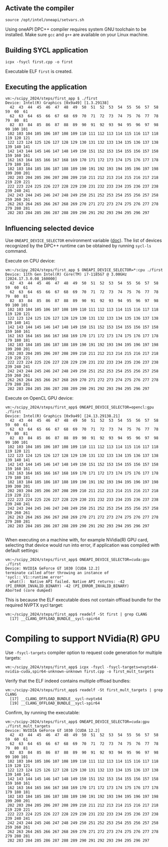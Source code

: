 ## Activate the compiler

```
source /opt/intel/oneapi/setvars.sh
```

Using oneAPI DPC++ compiler requires system GNU toolchain to be installed. Make sure `gcc` and `g++` are available on your Linux machine.

## Building SYCL application

```
icpx -fsycl first.cpp -o first
```

Executable ELF `first` is created.

## Executing the application

```
vm:~/scipy_2024/steps/first_app $ ./first
Device: Intel(R) Graphics [0x9a49] [1.3.29138]
  42  43  44  45  46  47  48  49  50  51  52  53  54  55  56  57  58  59  60  61
  62  63  64  65  66  67  68  69  70  71  72  73  74  75  76  77  78  79  80  81
  82  83  84  85  86  87  88  89  90  91  92  93  94  95  96  97  98  99 100 101
 102 103 104 105 106 107 108 109 110 111 112 113 114 115 116 117 118 119 120 121
 122 123 124 125 126 127 128 129 130 131 132 133 134 135 136 137 138 139 140 141
 142 143 144 145 146 147 148 149 150 151 152 153 154 155 156 157 158 159 160 161
 162 163 164 165 166 167 168 169 170 171 172 173 174 175 176 177 178 179 180 181
 182 183 184 185 186 187 188 189 190 191 192 193 194 195 196 197 198 199 200 201
 202 203 204 205 206 207 208 209 210 211 212 213 214 215 216 217 218 219 220 221
 222 223 224 225 226 227 228 229 230 231 232 233 234 235 236 237 238 239 240 241
 242 243 244 245 246 247 248 249 250 251 252 253 254 255 256 257 258 259 260 261
 262 263 264 265 266 267 268 269 270 271 272 273 274 275 276 277 278 279 280 281
 282 283 284 285 286 287 288 289 290 291 292 293 294 295 296 297

```

## Influencing selected device
Use ``ONEAPI_DEVICE_SELECTOR`` environment variable ([doc](https://intel.github.io/llvm-docs/EnvironmentVariables.html#oneapi-device-selector)). The list of devices recognized by the DPC++ runtime can be obtained by running ``sycl-ls`` command.

Execute on CPU device:

```
vm:~/scipy_2024/steps/first_app $ ONEAPI_DEVICE_SELECTOR=*:cpu ./first
Device: 11th Gen Intel(R) Core(TM) i7-1185G7 @ 3.00GHz [2024.17.3.0.08_160000]
  42  43  44  45  46  47  48  49  50  51  52  53  54  55  56  57  58  59  60  61
  62  63  64  65  66  67  68  69  70  71  72  73  74  75  76  77  78  79  80  81
  82  83  84  85  86  87  88  89  90  91  92  93  94  95  96  97  98  99 100 101
 102 103 104 105 106 107 108 109 110 111 112 113 114 115 116 117 118 119 120 121
 122 123 124 125 126 127 128 129 130 131 132 133 134 135 136 137 138 139 140 141
 142 143 144 145 146 147 148 149 150 151 152 153 154 155 156 157 158 159 160 161
 162 163 164 165 166 167 168 169 170 171 172 173 174 175 176 177 178 179 180 181
 182 183 184 185 186 187 188 189 190 191 192 193 194 195 196 197 198 199 200 201
 202 203 204 205 206 207 208 209 210 211 212 213 214 215 216 217 218 219 220 221
 222 223 224 225 226 227 228 229 230 231 232 233 234 235 236 237 238 239 240 241
 242 243 244 245 246 247 248 249 250 251 252 253 254 255 256 257 258 259 260 261
 262 263 264 265 266 267 268 269 270 271 272 273 274 275 276 277 278 279 280 281
 282 283 284 285 286 287 288 289 290 291 292 293 294 295 296 297

```

Execute on OpenCL GPU device:

```
vm:~/scipy_2024/steps/first_app$ ONEAPI_DEVICE_SELECTOR=opencl:gpu ./first
Device: Intel(R) Graphics [0x9a49] [24.13.29138.21]
  42  43  44  45  46  47  48  49  50  51  52  53  54  55  56  57  58  59  60  61
  62  63  64  65  66  67  68  69  70  71  72  73  74  75  76  77  78  79  80  81
  82  83  84  85  86  87  88  89  90  91  92  93  94  95  96  97  98  99 100 101
 102 103 104 105 106 107 108 109 110 111 112 113 114 115 116 117 118 119 120 121
 122 123 124 125 126 127 128 129 130 131 132 133 134 135 136 137 138 139 140 141
 142 143 144 145 146 147 148 149 150 151 152 153 154 155 156 157 158 159 160 161
 162 163 164 165 166 167 168 169 170 171 172 173 174 175 176 177 178 179 180 181
 182 183 184 185 186 187 188 189 190 191 192 193 194 195 196 197 198 199 200 201
 202 203 204 205 206 207 208 209 210 211 212 213 214 215 216 217 218 219 220 221
 222 223 224 225 226 227 228 229 230 231 232 233 234 235 236 237 238 239 240 241
 242 243 244 245 246 247 248 249 250 251 252 253 254 255 256 257 258 259 260 261
 262 263 264 265 266 267 268 269 270 271 272 273 274 275 276 277 278 279 280 281
 282 283 284 285 286 287 288 289 290 291 292 293 294 295 296 297
 
```

When executing on a machine with, for example NVidia(R) GPU card, selecting that
device would run into error, if application was compiled with default settings:

```
vm:~/scipy_2024/steps/first_app$ ONEAPI_DEVICE_SELECTOR=cuda:gpu ./first
Device: NVIDIA GeForce GT 1030 [CUDA 12.2]
terminate called after throwing an instance of 'sycl::_V1::runtime_error'
  what():  Native API failed. Native API returns: -42 (PI_ERROR_INVALID_BINARY) -42 (PI_ERROR_INVALID_BINARY)
Aborted (core dumped)
```

This is because the ELF executable does not contain offload bundle for the required NVPTX sycl target:

```
vm:~/scipy_2024/steps/first_app$ readelf -St first | grep CLANG
  [17] __CLANG_OFFLOAD_BUNDLE__sycl-spir64

```

# Compiling to support NVidia(R) GPU

Use `-fsycl-targets` compiler option to request code generation for multiple targets: 

```
vm:~/scipy_2024/steps/first_app$ icpx -fsycl -fsycl-targets=nvptx64-nvidia-cuda,spir64-unknown-unknown first.cpp -o first_mult_targets
```

Verify that the ELF indeed contains multiple offload bundles:

```
vm:~/scipy-2024/steps/first_app$ readelf -St first_mult_targets | grep CLANG
  [17] __CLANG_OFFLOAD_BUNDLE__sycl-nvptx64
  [19] __CLANG_OFFLOAD_BUNDLE__sycl-spir64
```

Confirm, by running the executable:

```
vm:~/scipy-2024/steps/first_app$ ONEAPI_DEVICE_SELECTOR=cuda:gpu ./first_mult_targets
Device: NVIDIA GeForce GT 1030 [CUDA 12.2]
  42  43  44  45  46  47  48  49  50  51  52  53  54  55  56  57  58  59  60  61
  62  63  64  65  66  67  68  69  70  71  72  73  74  75  76  77  78  79  80  81
  82  83  84  85  86  87  88  89  90  91  92  93  94  95  96  97  98  99 100 101
 102 103 104 105 106 107 108 109 110 111 112 113 114 115 116 117 118 119 120 121
 122 123 124 125 126 127 128 129 130 131 132 133 134 135 136 137 138 139 140 141
 142 143 144 145 146 147 148 149 150 151 152 153 154 155 156 157 158 159 160 161
 162 163 164 165 166 167 168 169 170 171 172 173 174 175 176 177 178 179 180 181
 182 183 184 185 186 187 188 189 190 191 192 193 194 195 196 197 198 199 200 201
 202 203 204 205 206 207 208 209 210 211 212 213 214 215 216 217 218 219 220 221
 222 223 224 225 226 227 228 229 230 231 232 233 234 235 236 237 238 239 240 241
 242 243 244 245 246 247 248 249 250 251 252 253 254 255 256 257 258 259 260 261
 262 263 264 265 266 267 268 269 270 271 272 273 274 275 276 277 278 279 280 281
 282 283 284 285 286 287 288 289 290 291 292 293 294 295 296 297

```
